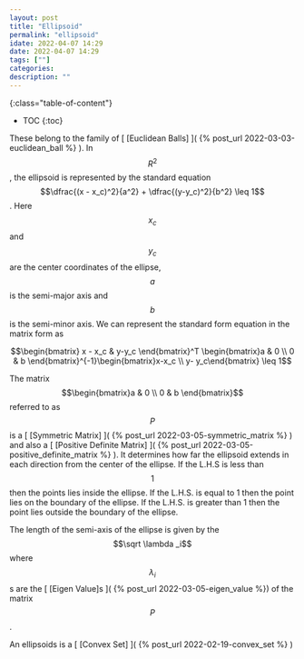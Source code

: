 ```yaml
---
layout: post
title: "Ellipsoid"
permalink: "ellipsoid"
idate: 2022-04-07 14:29
date: 2022-04-07 14:29
tags: [""]
categories:
description: ""
---
```


{:class="table-of-content"}
* TOC 
{:toc}

These belong to the family of [ [Euclidean Balls] ]( {% post_url
2022-03-03-euclidean_ball %} ). In $$R^2$$, the ellipsoid is represented by the
standard equation $$\dfrac{(x - x_c)^2}{a^2} + \dfrac{(y-y_c)^2}{b^2} \leq 1$$.
Here $$x_c$$ and $$y_c$$ are the center coordinates of the ellipse, $$a$$ is the
semi-major axis and $$b$$ is the semi-minor axis. We can represent the standard
form equation in the matrix form as 

$$\begin{bmatrix} x - x_c & y-y_c \end{bmatrix}^T \begin{bmatrix}a & 0 \\ 0 & b
\end{bmatrix}^{-1}\begin{bmatrix}x-x_c \\ y- y_c\end{bmatrix} \leq 1$$ 

The matrix $$\begin{bmatrix}a & 0 \\ 0 & b \end{bmatrix}$$ referred to as $$P$$
is a [ [Symmetric Matrix] ]( {% post_url 2022-03-05-symmetric_matrix %} ) and
also a [ [Positive Definite Matrix] ]( {% post_url
2022-03-05-positive_definite_matrix %} ). It determines how far the ellipsoid
extends in each direction from the center of the ellipse. If the L.H.S is less
than $$1$$ then the points lies inside the ellipse. If the L.H.S. is equal to 1
then the point lies on the boundary of the ellipse. If the L.H.S. is greater
than 1 then the point lies outside the boundary of the ellipse.

The length of the semi-axis of the ellipse is given by the $$\sqrt \lambda _i$$
where $$\lambda_i$$s are the [ [Eigen Value]s ]( {% post_url
2022-03-05-eigen_value %}) of the matrix $$P$$.

An ellipsoids is a [ [Convex Set] ]( {% post_url 2022-02-19-convex_set %} )
